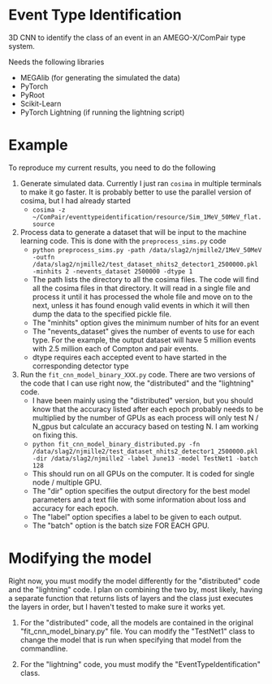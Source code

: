 # Event Type Identification
3D CNN to identify the class of an event in an AMEGO-X/ComPair type system.

Needs the following libraries
* MEGAlib (for generating the simulated the data)
* PyTorch
* PyRoot
* Scikit-Learn
* PyTorch Lightning (if running the lightning script)

# Example

To reproduce my current results, you need to do the following

1. Generate simulated data. Currently I just ran `cosima` in multiple terminals to make it go faster. It is probably better to use the parallel version of cosima, but I had already started 
    * `cosima -z ~/ComPair/eventtypeidentification/resource/Sim_1MeV_50MeV_flat.source`
2. Process data to generate a dataset that will be input to the machine learning code. This is done with the `preprocess_sims.py` code
    * `python preprocess_sims.py -path /data/slag2/njmille2/1MeV_50MeV -outfn /data/slag2/njmille2/test_dataset_nhits2_detector1_2500000.pkl -minhits 2 -nevents_dataset 2500000 -dtype 1`
    * The path lists the directory to all the cosima files. The code will find all the cosima files in that directory. It will read in a single file and process it until it has processed the whole file and move on to the next, unless it has found enough valid events in which it will then dump the data to the specified pickle file.
    * The "minhits" option gives the minimum number of hits for an event
    * The "nevents_dataset" gives the number of events to use for each type. For the example, the output dataset will have 5 million events with 2.5 million each of Compton and pair events.
    * dtype requires each accepted event to have started in the corresponding detector type
3. Run the `fit_cnn_model_binary_XXX.py` code. There are two versions of the code that I can use right now, the "distributed" and the "lightning" code. 
    * I have been mainly using the "distributed" version, but you should know that the accuracy listed after each epoch probably needs to be multiplied by the number of GPUs as each process will only test N / N_gpus but calculate an accuracy based on testing N. I am working on fixing this.
    * `python fit_cnn_model_binary_distributed.py -fn /data/slag2/njmille2/test_dataset_nhits2_detector1_2500000.pkl -dir /data/slag2/njmille2 -label June13 -model TestNet1 -batch 128`
    * This should run on all GPUs on the computer. It is coded for single node / multiple GPU.
    * The "dir" option specifies the output directory for the best model parameters and a text file with some information about loss and accuracy for each epoch.
    * The "label" option specifies a label to be given to each output.
    * The "batch" option is the batch size FOR EACH GPU.

# Modifying the model

Right now, you must modify the model differently for the "distributed" code and the "lightning" code. I plan on combining the two by, most likely, having a separate function that returns lists of layers and the class just executes the layers in order, but I haven't tested to make sure it works yet.

1. For the "distributed" code, all the models are contained in the original "fit_cnn_model_binary.py" file. You can modify the "TestNet1" class to change the model that is run when specifying that model from the commandline.

2. For the "lightning" code, you must modify the "EventTypeIdentification" class.